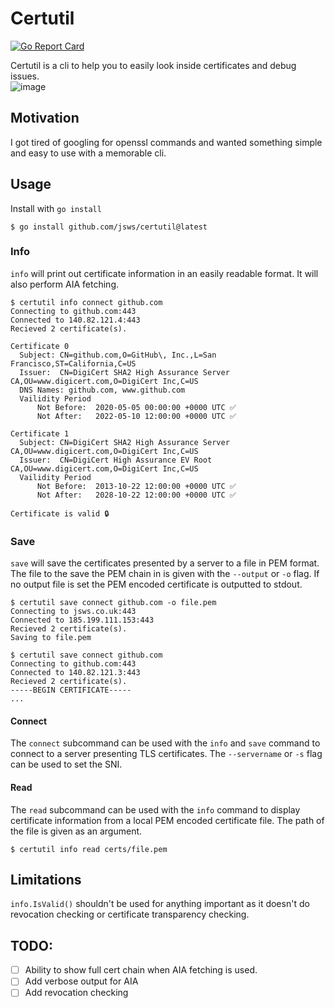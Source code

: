 # Certutil
[![Go Report Card](https://goreportcard.com/badge/github.com/jsws/certutil)](https://goreportcard.com/report/github.com/jsws/certutil)  

Certutil is a cli to help you to easily look inside certificates and debug issues.  
![image](https://user-images.githubusercontent.com/5903484/110249098-4c67d200-7f6c-11eb-8fc1-870da891586f.png)

## Motivation
I got tired of googling for openssl commands and wanted something simple and easy to use with a memorable cli. 

## Usage
Install with `go install`

```
$ go install github.com/jsws/certutil@latest
```

### Info
`info` will print out certificate information in an easily readable format. It will also perform AIA fetching.
```
$ certutil info connect github.com
Connecting to github.com:443
Connected to 140.82.121.4:443
Recieved 2 certificate(s).

Certificate 0
  Subject: CN=github.com,O=GitHub\, Inc.,L=San Francisco,ST=California,C=US
  Issuer:  CN=DigiCert SHA2 High Assurance Server CA,OU=www.digicert.com,O=DigiCert Inc,C=US
  DNS Names: github.com, www.github.com
  Vailidity Period
      Not Before:  2020-05-05 00:00:00 +0000 UTC ✅
      Not After:   2022-05-10 12:00:00 +0000 UTC ✅

Certificate 1
  Subject: CN=DigiCert SHA2 High Assurance Server CA,OU=www.digicert.com,O=DigiCert Inc,C=US
  Issuer:  CN=DigiCert High Assurance EV Root CA,OU=www.digicert.com,O=DigiCert Inc,C=US
  Vailidity Period
      Not Before:  2013-10-22 12:00:00 +0000 UTC ✅
      Not After:   2028-10-22 12:00:00 +0000 UTC ✅

Certificate is valid 🔒
```
### Save
`save` will save the certificates presented by a server to a file in PEM format. The file to the save the PEM chain in is given with the `--output` or `-o` flag. If no output file is set the PEM encoded certificate is outputted to stdout.
```
$ certutil save connect github.com -o file.pem
Connecting to jsws.co.uk:443
Connected to 185.199.111.153:443
Recieved 2 certificate(s).
Saving to file.pem
```

```
$ certutil save connect github.com
Connecting to github.com:443
Connected to 140.82.121.3:443
Recieved 2 certificate(s).
-----BEGIN CERTIFICATE-----
...
```


#### Connect
The `connect` subcommand can be used with the `info` and `save` command to connect to a server presenting TLS certificates. The `--servername` or `-s` flag can be used to set the SNI.

#### Read
The `read` subcommand can be used with the `info` command to display certificate information from a local PEM encoded certificate file. The path of the file is given as an argument.
```
$ certutil info read certs/file.pem
```

## Limitations
`info.IsValid()` shouldn't be used for anything important as it doesn't do revocation checking or certificate transparency checking.

## TODO:
- [ ] Ability to show full cert chain when AIA fetching is used.
- [ ] Add verbose output for AIA
- [ ] Add revocation checking
